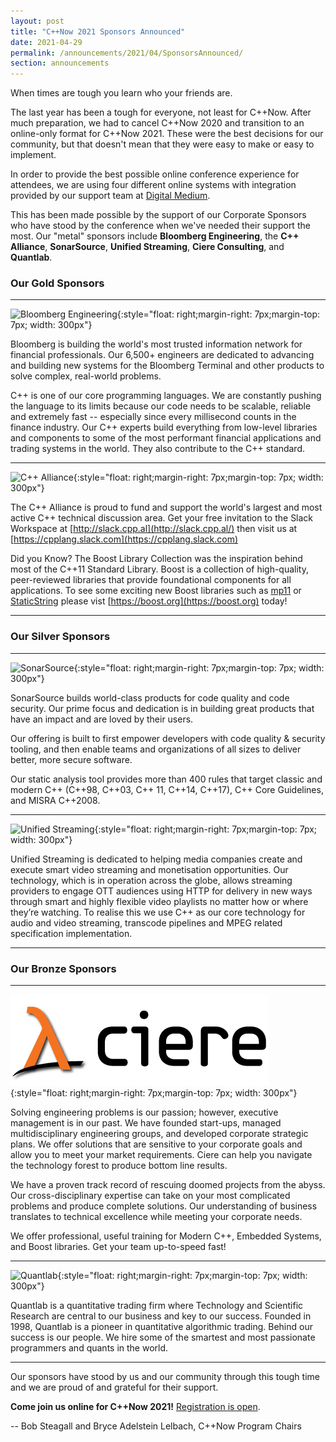 ```yaml
---
layout: post
title: "C++Now 2021 Sponsors Announced"
date: 2021-04-29
permalink: /announcements/2021/04/SponsorsAnnounced/
section: announcements
---
```


When times are tough you learn who your friends are.

The last year has been a tough for everyone, not least for C++Now. After much preparation, we had to cancel C++Now 2020 and transition to an online-only format for C++Now 2021. These were the best decisions for our community, but that doesn't mean that they were easy to make or easy to implement.

In order to provide the best possible online conference experience for attendees, we are using four different online systems with integration provided by our support team at [Digital Medium](https://events.digital-medium.co.uk/).

This has been made possible by the support of our Corporate Sponsors who have stood by the conference when we've needed their support the most. Our "metal" sponsors include **Bloomberg Engineering**, the **C++ Alliance**, **SonarSource**, **Unified Streaming**, **Ciere Consulting**, and **Quantlab**.

<!--break-->
### Our Gold Sponsors

---
![Bloomberg Engineering](/assets/img/sponsors/BBGEngineering_black.h-231330a5.png "Bloomberg Engineering"){:style="float: right;margin-right: 7px;margin-top: 7px; width: 300px"}

Bloomberg is building the world's most trusted information network for financial professionals. Our 6,500+ engineers are dedicated to advancing and building new systems for the Bloomberg Terminal and other products to solve complex, real-world problems.

C++ is one of our core programming languages. We are constantly pushing the language to its limits because our code needs to be scalable, reliable and extremely fast -- especially since every millisecond counts in the finance industry. Our C++ experts build everything from low-level libraries and components to some of the most performant financial applications and trading systems in the world. They also contribute to the C++ standard.

---
![C++ Alliance](/assets/img/sponsors/cpp_alliance.png "C++ Alliance"){:style="float: right;margin-right: 7px;margin-top: 7px; width: 300px"}

The C++ Alliance is proud to fund and support the world's largest and most active C++ technical discussion area. Get your free invitation to the Slack Workspace at [http://slack.cpp.al](http://slack.cpp.al/) then visit us at [https://cpplang.slack.com](https://cpplang.slack.com)

Did you Know? The Boost Library Collection was the inspiration behind most of the C++11 Standard Library. Boost is a collection of high-quality, peer-reviewed libraries that provide foundational components for all applications. To see some exciting new Boost libraries such as [mp11](https://www.boost.org/doc/libs/develop/libs/mp11/doc/html/mp11.html) or [StaticString](https://sdkrystian.github.io/doc/static_string/) please vist [https://boost.org](https://boost.org) today!

---

### Our Silver Sponsors

---
![SonarSource](/assets/img/sponsors/sonarsource.png "SonarSource"){:style="float: right;margin-right: 7px;margin-top: 7px; width: 300px"}

SonarSource builds world-class products for code quality and code security. Our prime focus and dedication is in building great products that have an impact and are loved by their users.

Our offering is built to first empower developers with code quality & security tooling, and then enable teams and organizations of all sizes to deliver better, more secure software.

Our static analysis tool provides more than 400 rules that target classic and modern C++ (C++98, C++03, C++ 11, C++14, C++17), C++ Core Guidelines, and MISRA C++2008.

---
![Unified Streaming](/assets/img/sponsors/UnifiedStreaming.jpeg "Unified Streaming"){:style="float: right;margin-right: 7px;margin-top: 7px; width: 300px"}

Unified Streaming is dedicated to helping media companies create and execute smart video streaming and monetisation opportunities. Our technology, which is in operation across the globe, allows streaming providers to engage OTT audiences using HTTP for delivery in new ways through smart and highly flexible video playlists no matter how or where they’re watching. To realise this we use C++ as our core technology for audio and video streaming, transcode pipelines and MPEG related specification implementation.

---

### Our Bronze Sponsors

---
![Ciere Consulting](/assets/img/sponsors/ciere.png "Ciere Consulting"){:style="float: right;margin-right: 7px;margin-top: 7px; width: 300px"}

Solving engineering problems is our passion; however, executive management is in our past. We have founded start-ups, managed multidisciplinary engineering groups, and developed corporate strategic plans. We offer solutions that are sensitive to your corporate goals and allow you to meet your market requirements. Ciere can help you navigate the technology forest to produce bottom line results.

We have a proven track record of rescuing doomed projects from the abyss. Our cross-disciplinary expertise can take on your most complicated problems and produce complete solutions. Our understanding of business translates to technical excellence while meeting your corporate needs.

We offer professional, useful training for Modern C++, Embedded Systems, and Boost libraries. Get your team up-to-speed fast!



---
![Quantlab](/assets/img/sponsors/Quantlab.jpeg "Quantlab"){:style="float: right;margin-right: 7px;margin-top: 7px; width: 300px"}

Quantlab is a quantitative trading firm where Technology and Scientific Research are central to our business and key to our success. Founded in 1998, Quantlab is a pioneer in quantitative algorithmic trading. Behind our success is our people. We hire some of the smartest and most passionate programmers and quants in the world.

---

Our sponsors have stood by us and our community through this tough time and we are proud of and grateful for their support.

**Come join us online for C++Now 2021!** [Registration is open](/registration/).

-- Bob Steagall and Bryce Adelstein Lelbach, C++Now Program Chairs

